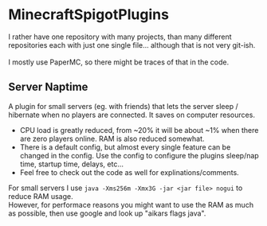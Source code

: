 # MinecraftSpigotPlugins
I rather have one repository with many projects, than many different repositories each with just one single file...  although that is not very git-ish.
<br><br>
I mostly use PaperMC, so there might be traces of that in the code.



## Server Naptime
A plugin for small servers (eg. with friends) that lets the server sleep / hibernate when no players are connected. It saves on computer resources.  

 * CPU load is greatly reduced, from ~20% it will be about ~1% when there are zero players online. RAM is also reduced somewhat.  
 * There is a default config, but almost every single feature can be changed in the config. Use the config to configure the plugins sleep/nap time, startup time, delays, etc...
 * Feel free to check out the code as well for explinations/comments.


For small servers I use `java -Xms256m -Xmx3G -jar <jar file> nogui` to reduce RAM usage.  
However, for performace reasons you might want to use the RAM as much as possible, then use google and look up "aikars flags java".
